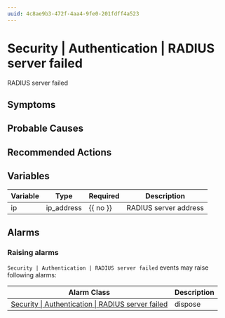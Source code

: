 ```yaml
---
uuid: 4c8ae9b3-472f-4aa4-9fe0-201fdff4a523
---
```

# Security | Authentication | RADIUS server failed

RADIUS server failed

## Symptoms

## Probable Causes

## Recommended Actions

## Variables

Variable | Type | Required | Description
--- | --- | --- | ---
ip | ip_address | {{ no }} | RADIUS server address

## Alarms

### Raising alarms

`Security | Authentication | RADIUS server failed` events may raise following alarms:

Alarm Class | Description
--- | ---
[Security \| Authentication \| RADIUS server failed](../../../alarm-classes/security/authentication/radius-server-failed.md) | dispose
